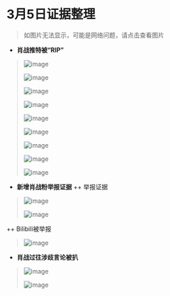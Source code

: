 # 3月5日证据整理
>如图片无法显示，可能是网络问题，请点击查看图片
+ **肖战推特被“RIP”**
> ![image](https://github.com/Feb27HistoryMoment/XiaoZhanGate/blob/master/evidence0305/1.JPG)
>
> ![image](https://github.com/Feb27HistoryMoment/XiaoZhanGate/blob/master/evidence0305/2.JPG)
>
> ![image](https://github.com/Feb27HistoryMoment/XiaoZhanGate/blob/master/evidence0305/3.JPG)
>
> ![image](https://github.com/Feb27HistoryMoment/XiaoZhanGate/blob/master/evidence0305/4.JPG)
>
> ![image](https://github.com/Feb27HistoryMoment/XiaoZhanGate/blob/master/evidence0305/5.JPG)
>
> ![image](https://github.com/Feb27HistoryMoment/XiaoZhanGate/blob/master/evidence0305/6.JPG)
>
> ![image](https://github.com/Feb27HistoryMoment/XiaoZhanGate/blob/master/evidence0305/7.JPG)
>
> ![image](https://github.com/Feb27HistoryMoment/XiaoZhanGate/blob/master/evidence0305/8.JPG)
>
> ![image](https://github.com/Feb27HistoryMoment/XiaoZhanGate/blob/master/evidence0305/9.JPG)

+ **新增肖战粉举报证据**
++ 举报证据
> ![image](https://github.com/Feb27HistoryMoment/XiaoZhanGate/blob/master/evidence0305/10.JPG)
>
> ![image](https://github.com/Feb27HistoryMoment/XiaoZhanGate/blob/master/evidence0305/11.JPG)

++ Bilibili被举报
> ![image](https://github.com/Feb27HistoryMoment/XiaoZhanGate/blob/master/evidence0305/12.PNG)

+ **肖战过往涉歧言论被扒**
> ![image](https://github.com/Feb27HistoryMoment/XiaoZhanGate/blob/master/evidence0305/13.PNG)
>
> ![image](https://github.com/Feb27HistoryMoment/XiaoZhanGate/blob/master/evidence0305/14.PNG)
